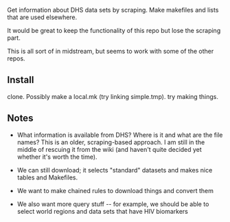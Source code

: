 Get information about DHS data sets by scraping. Make makefiles and lists that are used elsewhere.

It would be great to keep the functionality of this repo but lose the scraping part.

This is all sort of in midstream, but seems to work with some of the other repos.

Install
-------

clone. Possibly make a local.mk (try linking simple.tmp). try making things.

Notes
-----

* What information is available from DHS? Where is it and what are the file names? This is an older, scraping-based approach. I am still in the middle of rescuing it from the wiki (and haven't quite decided yet whether it's worth the time).

* We can still download; it selects "standard" datasets and makes nice tables and Makefiles.

* We want to make chained rules to download things and convert them

* We also want more query stuff -- for example, we should be able to select world regions and data sets that have HIV biomarkers
